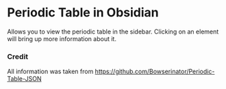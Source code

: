 # Periodic Table in Obsidian

Allows you to view the periodic table in the sidebar. Clicking on an element will bring up more information about it.


### Credit
All information was taken from https://github.com/Bowserinator/Periodic-Table-JSON
